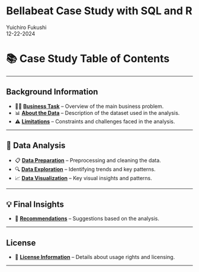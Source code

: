 Bellabeat Case Study with SQL and R
================
Yuichiro Fukushi<br>12-22-2024

# 📚 Case Study Table of Contents

---

## **Background Information**  
- 🧑‍💼 [**Business Task**](#business-task) – Overview of the main business problem.
- 📊 [**About the Data**](#about-the-data) – Description of the dataset used in the analysis.
- ⚠️ [**Limitations**](#limitations) – Constraints and challenges faced in the analysis.

---

## **🔧 Data Analysis**
- 📋 [**Data Preparation**](#data-preparation) – Preprocessing and cleaning the data.
- 🔍 [**Data Exploration**](#data-exploration) – Identifying trends and key patterns.
- 📈 [**Data Visualization**](#data-visualization) – Key visual insights and patterns.

---

## **💡 Final Insights**
- 🎯 [**Recommendations**](#recommendations) – Suggestions based on the analysis.

---

## **License**
- 📜 [**License Information**](#license) – Details about usage rights and licensing.

---
